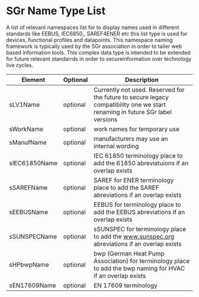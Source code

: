 # SGr Name Type List

A list of relevant namespaces list for to display names used in different standards like EEBUS, IEC6850,, SAREF4ENER etc this list type is used for devices, functional profiles and datapoints. This namespace naming framework is typically used by the SGr association in order to tailer web based information tools. This complex data type is intended to be extended for future relevant standarrds in order to secureinformation over technology live cycles.

| Element | Optional | Description |
|---------|----------|-------------|
| sLV1Name | optional | Currently not used. Reserved for the future to secure legacy compatibility one we start renaming in future SGr label versions |
| sWorkName | optional | work names for temporary use |
| sManufName | optional | manufacturers may use an internal wording |
| sIEC61850Name | optional | IEC 61850 terminology place to add the 61850 abreviatuions if an overlap exists |
| sSAREFName | optional | SAREF for ENER terminology place to add the SAREF abreviations if an overlap exists |
| sEEBUSName | optional | EEBUS for terminology place to add the EEBUS abreviations if an overlap exists |
| sSUNSPECName | optional | sSUNSPEC for terminology place to add the www.sunspec.org abreviations if an overlap exists|
| sHPbwpName | optional | bwp (German Heat Pump Association) for terminology place to add the bwp naming for HVAC if an overlap exists |
| sEN17609Name | optional | EN 17609 terminology|
